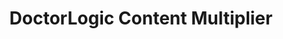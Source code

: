 ---
layout: components
title: DoctorLogic Content Multiplier
description: "Our team of seasoned medical content writers blends their talents in medical and digital marketing to deliver custom SEO rich local content. We then use Content Multiplier to amplify the most relevant and engaging content pages for patients and search engines."
meta_image: "/img/meta/content-multiplier.jpg"
gsap: true
custom_js: content-multiplier
page_class: content-multiplier
product: "content multiplier"
permalink: "/products/content-multiplier"
hs_form_id: "75c57a13-9090-4db1-acd0-be51d1a76f7e"
page_sections:
- component: hero-1
  component_css: hero
  class: content-multiplier-hero
  headline: "Multiply Your Content"
  text: "Our team of seasoned medical content writers blends their talents in medical and digital marketing to deliver custom SEO rich local content. We then use Content Multiplier to amplify the most relevant and engaging content pages for patients and search engines."
  btn:
  img: "/img/products/content-multiplier/hero-img.svg"
- component: item-grid
  component_css: item-grid
  class: content-multiplier__item-grid--1
  per-row-count: "3"
  headline: "Showcase your stunning results & establish your expertise"
  text: "The DoctorLogic Before and After Photo Gallery Manager allows you to manage and showcase your results like never before. Allow patients to look for a person with a similar build or features, and showcase your expertise, techniques, and devices used in how that procedure changed their appearance."
  items:
  - class: item-grid__item--1
    img:
    - class: "item-grid__image--1"
      src: "/img/products/content-multiplier/content-multiplier-page.jpg"
      alt: "Before & After Galleries"
  - class: item-grid__item--2
    headline: "Patient Friendly"
    text: "Every case has a SEO rich headline with detailed information that patients can use to understand what they are looking at. This information also helps create an unlimited number of keyword targets for search engines."
  - class: item-grid__item--3
    headline: "Stunning Photos"
    text: "Pictures speak a thousand words. Upload an unlimited number of photos that can easily be cropped, edited, and organized in one single place."
  - class: item-grid__item--4
    headline: "Capture The Lead"
    text: "Don't make it hard on your website visitors to contact your practice. Every gallery page includes a contact form so patients can schedule a consultation."
  btn:
    - btn-link: "#"
      btn-label: "Learn More"
- component: feature-1
  component_css: feature
  class: content-multiplier__feature--1
  headline: "SEO Rich Procedure and Service Pages"
  text: "Our team of medical content writers provides custom content for every procedure and service offered at your practice. Individual web pages are then automatically integrated with relevant content such as reviews, before and after photos, video, and specials to promote each service and gain keyword authority."
  btn:
  - btn-link: "#"
    btn-label: "Learn More"
  img: "/img/products/content-multiplier/service-pages.jpg"
  img_alignment: "Left"
- component: callout-headline
  component_css: callout-headline
  class: callout-headline__content
  headline: "A stat here about content multiplier."
- component: feature-1
  component_css: feature
  class: content-multiplier__feature--2
  headline: "Engage Your Patients with Enhanced Provider Bio"
  text: "Highlight your expertise, training, credentials, professional associations, awards and why you’re a clear choice. Each page includes specific integrated relevant content such as reviews, video, and medical privileges. Every staff member gets an individual bio page as well. "
  btn:
  - btn-link: "#"
    btn-label: "Learn More"
  img: "/img/products/content-multiplier/provider-bio.jpg"
  img_alignment: "Right"
- component: feature-1
  component_css: feature
  class: content-multiplier__feature--3
  headline: "Smarter Video Integration"
  text: "Upload an unlimited number of videos and our software will automatically integrate these videos across your entire website. Most importantly, each video is transcribed for great SEO content."
  btn:
  - btn-link: "#"
    btn-label: "Learn More"
  img: "/img/products/content-multiplier/video-integration.jpg"
  img_alignment: "Left"
---